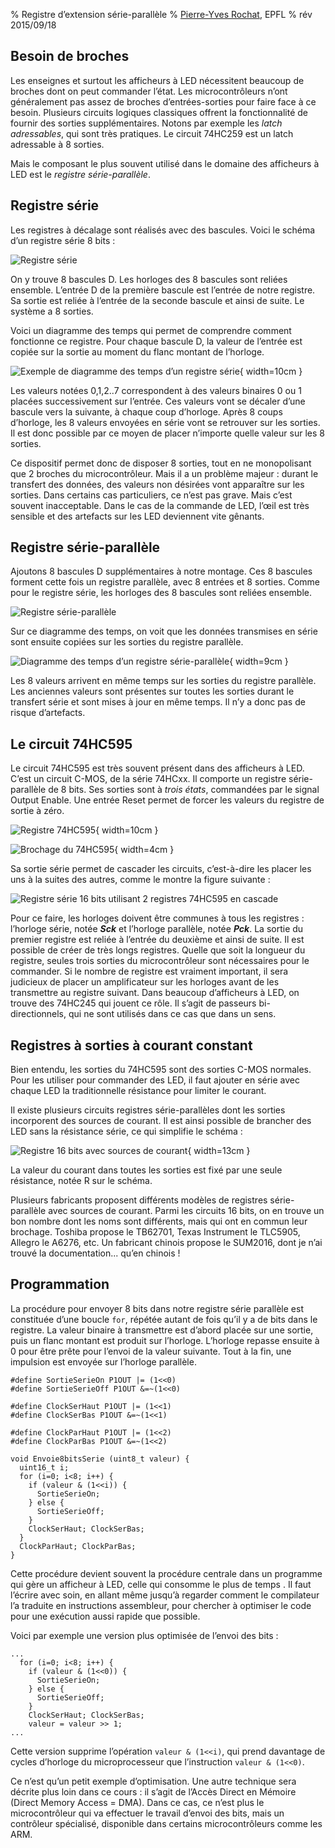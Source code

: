 % Registre d’extension série-parallèle
% [Pierre-Yves Rochat](mailto:pyr@pyr.ch), EPFL
% rév 2015/09/18


## Besoin de broches ###

Les enseignes et surtout les afficheurs à LED nécessitent beaucoup de broches dont on peut commander l’état. Les microcontrôleurs n’ont généralement pas assez de broches d’entrées-sorties pour faire face à ce besoin. Plusieurs circuits logiques classiques offrent la fonctionnalité de fournir des sorties supplémentaires. Notons par exemple les *latch adressables*, qui sont très pratiques. Le circuit 74HC259 est un latch adressable à 8 sorties.

Mais le composant le plus souvent utilisé dans le domaine des afficheurs à LED est le *registre série-parallèle*.

## Registre série ##

Les registres à décalage sont réalisés avec des bascules. Voici le schéma d’un registre série 8 bits :

![Registre série](images/reg-ser.png "Registre série")

On y trouve 8 bascules D. Les horloges des 8 bascules sont reliées ensemble. L’entrée D de la première bascule est l’entrée de notre registre. Sa sortie est reliée à l’entrée de la seconde bascule et ainsi de suite. Le système a 8 sorties.

Voici un diagramme des temps qui permet de comprendre comment fonctionne ce registre. Pour chaque bascule D, la valeur de l’entrée est copiée sur la sortie au moment du flanc montant de l’horloge.

![Exemple de diagramme des temps d’un registre série](images/reg-ser-timing.png "Exemple de diagramme des temps d’un registre série"){ width=10cm }

Les valeurs notées 0,1,2..7 correspondent à des valeurs binaires 0 ou 1 placées successivement sur l’entrée. Ces valeurs vont se décaler d’une bascule vers la suivante, à chaque coup d’horloge. Après 8 coups d’horloge, les 8 valeurs envoyées en série vont se retrouver sur les sorties. Il est donc possible par ce moyen de placer n’importe quelle valeur sur les 8 sorties.

Ce dispositif permet donc de disposer 8 sorties, tout en ne monopolisant que 2 broches du microcontrôleur. Mais il a un problème majeur : durant le transfert des données, des valeurs non désirées vont apparaître sur les sorties. Dans certains cas particuliers, ce n’est pas grave. Mais c’est souvent inacceptable. Dans le cas de la commande de LED, l’œil est très sensible et des artefacts sur les LED deviennent vite gênants.

## Registre série-parallèle ##

Ajoutons 8 bascules D supplémentaires à notre montage. Ces 8 bascules forment cette fois un registre parallèle, avec 8 entrées et 8 sorties. Comme pour le registre série, les horloges des 8 bascules sont reliées ensemble.

![Registre série-parallèle](images/reg-ser-par.png "Registre série-parallèle")

Sur ce diagramme des temps, on voit que les données transmises en série sont ensuite copiées sur les sorties du registre parallèle.

![Diagramme des temps d’un registre série-parallèle](images/reg-ser-par-timing.png "Diagramme des temps d’un registre série-parallèle"){ width=9cm }

Les 8 valeurs arrivent en même temps sur les sorties du registre parallèle. Les anciennes valeurs sont présentes sur toutes les sorties durant le transfert série et sont mises à jour en même temps. Il n’y a donc pas de risque d’artefacts.

## Le circuit 74HC595 ##

Le circuit 74HC595 est très souvent présent dans des afficheurs à LED. C’est un circuit C-MOS, de la série 74HCxx. Il comporte un registre série-parallèle de 8 bits. Ses sorties sont à *trois états*, commandées par le signal Output Enable. Une entrée Reset permet de forcer les valeurs du registre de sortie à zéro.

![Registre 74HC595](images/reg-595.png "Registre 74HC595"){ width=10cm }

![Brochage du 74HC595](images/pin-595-ti.png "Brochage du 74HC595"){ width=4cm }

Sa sortie série permet de cascader les circuits, c’est-à-dire les placer les uns à la suites des autres, comme le montre la figure suivante :

![Registre série 16 bits utilisant 2 registres 74HC595 en cascade](images/reg-595-cascade.png "Registre série 16 bits utilisant 2 registres 74HC595 en cascade")

Pour ce faire, les horloges doivent être communes à tous les registres : l’horloge série, notée __*Sck*__ et l’horloge parallèle, notée __*Pck*__. La sortie du premier registre est reliée à l’entrée du deuxième et ainsi de suite. Il est possible de créer de très longs registres. Quelle que soit la longueur du registre, seules trois sorties du microcontrôleur sont nécessaires pour le commander. Si le nombre de registre est vraiment important, il sera judicieux de placer un amplificateur sur les horloges avant de les transmettre au registre suivant. Dans beaucoup d’afficheurs à LED, on trouve des 74HC245 qui jouent ce rôle. Il s’agit de passeurs bi-directionnels, qui ne sont utilisés dans ce cas que dans un sens.

## Registres à sorties à courant constant ##

Bien entendu, les sorties du 74HC595 sont des sorties C-MOS normales. Pour les utiliser pour commander des LED, il faut ajouter en série avec chaque LED la traditionnelle résistance pour limiter le courant.

Il existe plusieurs circuits registres série-parallèles dont les sorties incorporent des sources de courant. Il est ainsi possible de brancher des LED sans la résistance série, ce qui simplifie le schéma :

![Registre 16 bits avec sources de courant](images/reg-16bits-sc.png "Registre 16 bits avec sources de courant"){ width=13cm }

La valeur du courant dans toutes les sorties est fixé par une seule résistance, notée R sur le schéma.

Plusieurs fabricants proposent différents modèles de registres série-parallèle avec sources de courant. Parmi les circuits 16 bits, on en trouve un bon  nombre dont les noms sont différents, mais qui ont en commun leur brochage. Toshiba propose le TB62701, Texas Instrument le TLC5905, Allegro le A6276, etc. Un fabricant chinois propose le SUM2016, dont je n’ai trouvé la documentation... qu’en chinois !

## Programmation ##

La procédure pour envoyer 8 bits dans notre registre série parallèle est constituée d’une boucle `for`, répétée autant de fois qu’il y a de bits dans le registre. La valeur binaire à transmettre est d’abord placée sur une sortie, puis un flanc montant est produit sur l’horloge. L’horloge repasse ensuite à 0 pour être prête pour l’envoi de la valeur suivante. Tout à la fin, une impulsion est envoyée sur l’horloge parallèle.

~~~~~~~ { .c .numberLines startFrom="1" }
#define SortieSerieOn P1OUT |= (1<<0)
#define SortieSerieOff P1OUT &=~(1<<0)

#define ClockSerHaut P1OUT |= (1<<1)
#define ClockSerBas P1OUT &=~(1<<1)

#define ClockParHaut P1OUT |= (1<<2)
#define ClockParBas P1OUT &=~(1<<2)

void Envoie8bitsSerie (uint8_t valeur) {
  uint16_t i;
  for (i=0; i<8; i++) {
    if (valeur & (1<<i)) {
      SortieSerieOn;
    } else {
      SortieSerieOff;
    }
    ClockSerHaut; ClockSerBas;
  }
  ClockParHaut; ClockParBas;
}
~~~~~~~
<!-- retour au mode normal pour l'éditeur -->

Cette procédure devient souvent la procédure centrale dans un programme qui gère un afficheur à LED, celle qui consomme le plus de temps . Il faut l’écrire avec soin, en allant même jusqu’à regarder comment le compilateur l’a traduite en instructions assembleur, pour chercher à optimiser le code pour une exécution aussi rapide que possible.

Voici par exemple une version plus optimisée de l’envoi des bits :

~~~~~~~ { .c .numberLines startFrom="11" }
...
  for (i=0; i<8; i++) {
    if (valeur & (1<<0)) {
      SortieSerieOn;
    } else {
      SortieSerieOff;
    }
    ClockSerHaut; ClockSerBas;
    valeur = valeur >> 1;
...
~~~~~~~
<!-- retour au mode normal pour l'éditeur -->

Cette version supprime l’opération `valeur & (1<<i)`, qui prend davantage de cycles d’horloge du microprocesseur que l’instruction `valeur & (1<<0)`.

Ce n’est qu’un petit exemple d’optimisation. Une autre technique sera décrite plus loin dans ce cours : il s’agit de l’Accès Direct en Mémoire (Direct Memory Access = DMA). Dans ce cas, ce n’est plus le microcontrôleur qui va effectuer le travail d’envoi des bits, mais un contrôleur spécialisé, disponible dans certains microcontrôleurs comme les ARM.





